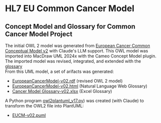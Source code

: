 # HL7 EU Common Cancer Model
## Concept Model and Glossary for Common Cancer Model Project

The initial OWL 2 model was generated from [European Cancer Common Conceptual Model v2](https://confluence.hl7.org/download/attachments/281282385/CancerLogicalModel_20250414_Rev.png?version=1&modificationDate=1744961792994&api=v2) with Claude's LLM support. 
This OWL model was imported into MacDraw UML 2024x with the Cameo Concept Model plugin. The imported model was revised, integrated, and extended with the [glossary](https://confluence.hl7.org/spaces/HEU/pages/281282385/Cancer+Common+Model+Project+Edition+1)  
From this UML model, a set of arifacts was generated: 

* [EuropeanCancerModel-v02.rdf](https://github.com/slotti64/HL7-EU-Common-cancer-concept-model/blob/main/EuropeanCancerModel-v02.rdf) (revised OWL 2 model)
* [EuropeanCancerModel-v02.html](https://github.com/slotti64/HL7-EU-Common-cancer-concept-model/blob/main/EuropeanCancerModel-v02.html) (Natural Language Web Glossary)
* [Cancer Model Glossary-v02.xlsx](https://github.com/slotti64/HL7-EU-Common-cancer-concept-model/blob/main/Cancer%20Model%20Glossary-v02.xlsx) (Excel Glossary)

A Python program [owl2plantuml_v17.py](https://github.com/slotti64/HL7-EU-Common-cancer-concept-model/tree/main)) was created (with Claude) to transform the OWL2 file into PlantUML: 

* [EUCM-v02.puml](https://github.com/slotti64/HL7-EU-Common-cancer-concept-model/blob/main/EUCM-v02.puml)
